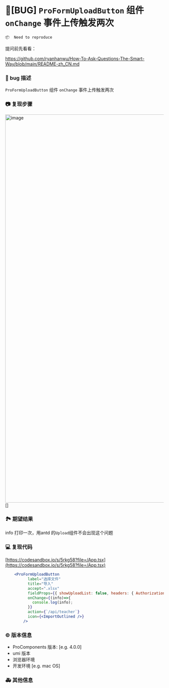 # 🐛[BUG] `ProFormUploadButton` 组件 `onChange` 事件上传触发两次

`📦  Need to reproduce`

提问前先看看：

https://github.com/ryanhanwu/How-To-Ask-Questions-The-Smart-Way/blob/main/README-zh_CN.md

### 🐛 bug 描述

`ProFormUploadButton` 组件 `onChange` 事件上传触发两次

<!--
详细地描述 bug，让大家都能理解
-->

### 📷 复现步骤

<img width="1233" alt="image" src="https://github.com/ant-design/pro-components/assets/16132584/05b20b0a-a937-40a0-a49a-ecb6116376cb">
[]
<!--
清晰描述复现步骤，让别人也能看到问题，如果可能，尽量提供可执行代码，
如：https://codesandbox.io/ 在此处创建一个 codesandbox，方便我们更快的排查和复现问题
-->

### 🏞 期望结果

info 打印一次，用antd 的`Upload`组件不会出现这个问题

<!--
描述你原本期望看到的结果
-->

### 💻 复现代码

[https://codesandbox.io/s/5rkg58?file=/App.tsx](https://codesandbox.io/s/5rkg58?file=/App.tsx)

```jsx
    <ProFormUploadButton
          label="选择文件"
          title="导入"
          accept=".xlsx"
          fieldProps={{ showUploadList: false, headers: { Authorization: getLocalStorage('TOKEN')! } }}
          onChange={(info)=>{
            console.log(info);
          }}
          action={`/api/teacher`}
          icon={<ImportOutlined />}
        />
```

<!--
提供可复现的代码，仓库，或线上示例
-->

### © 版本信息

- ProComponents 版本: [e.g. 4.0.0]
- umi 版本
- 浏览器环境
- 开发环境 [e.g. mac OS]

### 🚑 其他信息

<!--
如截图等其他信息可以贴在这里
-->

